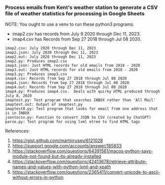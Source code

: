 ### Process emails from Kent's weather station to generate a CSV file of weather statistics for processing in Google Sheets

NOTE: You ought to use a venv to run these python3 programs.

* imap2.csv has records from July 9 2020 through Dec 11, 2023.
* imap4.csv has Records from Sep 27 2018 through Jul 08 2020.

```
imap2.csv: July 2020 through Dec 11, 2023
imap2.json: July 2020 through Dec 11, 2023
imap2.out: July 2020 through Dec 11, 2023
imap2.py: Produces imap2.csv
imap3.json: Just HTML records for old emails from 2018 - 2020
imap3.out: Just HTML records for old emails from 2018 - 2020
imap3.py: Produces imap3.csv
imap4.csv: Records from Sep 27 2018 through Jul 08 2020
imap4.json: Records from Sep 27 2018 through Jul 08 2020
imap4.out: Records from Sep 27 2018 through Jul 08 2020
imap4.py: Produces imap4.csv.  Deals with quirky HTML produced through July 8, 2020
imaptest.py: Test program that searches INBOX rather than 'All Mail'
imaptest.out: Output of imaptest.py
imaptest0.py: Test program that looks for email from one address that is in INBOX
jsontocsv.py: Function to convert JSON to CSV (created by ChatGPT)
parse.py: Test program for using lxml etree to find HTML tags
```

References:

1. https://gist.github.com/martinrusev/6121028
2. https://support.google.com/accounts/answer/185833
3. https://stackoverflow.com/questions/64391561/macos-python-says-module-not-found-but-its-already-installed
4. https://stackoverflow.com/questions/42413678/retrieve-attribute-names-and-values-with-python-lxml-and-xpath
5. https://stackoverflow.com/questions/2365411/convert-unicode-to-ascii-without-errors-in-python
